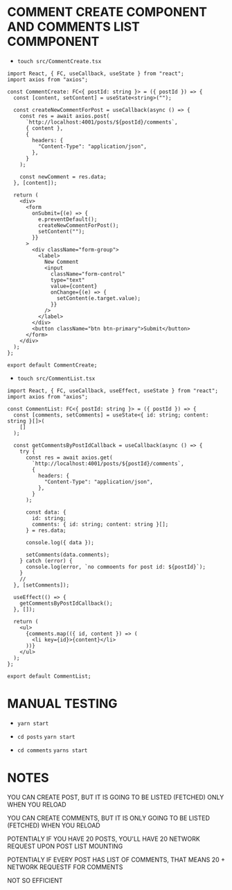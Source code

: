 # COMMENT CREATE COMPONENT AND COMMENTS LIST COMMPONENT

- `touch src/CommentCreate.tsx`

```tsx
import React, { FC, useCallback, useState } from "react";
import axios from "axios";

const CommentCreate: FC<{ postId: string }> = ({ postId }) => {
  const [content, setContent] = useState<string>("");

  const createNewCommentForPost = useCallback(async () => {
    const res = await axios.post(
      `http://localhost:4001/posts/${postId}/comments`,
      { content },
      {
        headers: {
          "Content-Type": "application/json",
        },
      }
    );

    const newComment = res.data;
  }, [content]);

  return (
    <div>
      <form
        onSubmit={(e) => {
          e.preventDefault();
          createNewCommentForPost();
          setContent("");
        }}
      >
        <div className="form-group">
          <label>
            New Comment
            <input
              className="form-control"
              type="text"
              value={content}
              onChange={(e) => {
                setContent(e.target.value);
              }}
            />
          </label>
        </div>
        <button className="btn btn-primary">Submit</button>
      </form>
    </div>
  );
};

export default CommentCreate;

```

- `touch src/CommentList.tsx`

```tsx
import React, { FC, useCallback, useEffect, useState } from "react";
import axios from "axios";

const CommentList: FC<{ postId: string }> = ({ postId }) => {
  const [comments, setComments] = useState<{ id: string; content: string }[]>(
    []
  );

  const getCommentsByPostIdCallback = useCallback(async () => {
    try {
      const res = await axios.get(
        `http://localhost:4001/posts/${postId}/comments`,
        {
          headers: {
            "Content-Type": "application/json",
          },
        }
      );

      const data: {
        id: string;
        comments: { id: string; content: string }[];
      } = res.data;

      console.log({ data });

      setComments(data.comments);
    } catch (error) {
      console.log(error, `no commoents for post id: ${postId}`);
    }
    //
  }, [setComments]);

  useEffect(() => {
    getCommentsByPostIdCallback();
  }, []);

  return (
    <ul>
      {comments.map(({ id, content }) => (
        <li key={id}>{content}</li>
      ))}
    </ul>
  );
};

export default CommentList;
```

# MANUAL TESTING

- `yarn start`

- `cd posts` `yarn start`

- `cd comments` `yarns start`

# NOTES

YOU CAN CREATE POST, BUT IT IS GOING TO BE LISTED (FETCHED) ONLY WHEN YOU RELOAD

YOU CAN CREATE COMMENTS, BUT IT IS ONLY GOING TO BE LISTED (FETCHED) WHEN YOU RELOAD

POTENTIALY IF YOU HAVE 20 POSTS, YOU'LL HAVE 20 NETWORK REQUEST UPON POST LIST MOUNTING

POTENTIALY IF EVERY POST HAS LIST OF COMMENTS, THAT MEANS 20 + NETWORK REQUESTF FOR COMMENTS

NOT SO EFFICIENT
